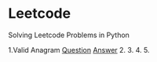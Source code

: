 # Leetcode
Solving Leetcode Problems in Python

1.Valid Anagram
	[Question](https://leetcode.com/problems/valid-anagram/description/)
	[Answer](https://github.com/KIRTISHD/Leetcode/blob/master/242.py)
2.
3.
4.
5.
